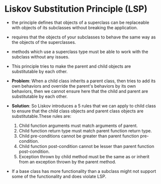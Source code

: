 # Liskov Substitution Principle (LSP)

- the principle defines that objects of a superclass can be replaceable with objects of its subclasses without breaking the application.
- requires that the objects of your subclasses to behave the same way as the objects of the superclasses.
- methods which use a superclass type must be able to work with the subclass without any issues.

- This principle tries to make the parent and child objects are substitutable by each other.

- **Problem**: When a child class inherits a parent class, then tries to add its own behaviors and override the parent's behaviors by its own behaviors, then we cannot ensure here that the child and parent are substitutable by each other.

- **Solution**: So Liskov introduces a 5 rules that we can apply to child class to ensure that the child class objects and parent class objects are substitutable.These rules are:
    1. Child function arguments must match arguments of parent.
    2. Child function return type must match parent function return type.
    3. Child pre-conditions cannot be greater than parent function pre-condition.
    4. Child function post-condition cannot be lesser than parent function post-condition.
    5. Exception thrown by child method must be the same as or inherit from an exception thrown by the parent method.

- If a base class has more functionality than a subclass might not support some of the functionality and does violate LSP.